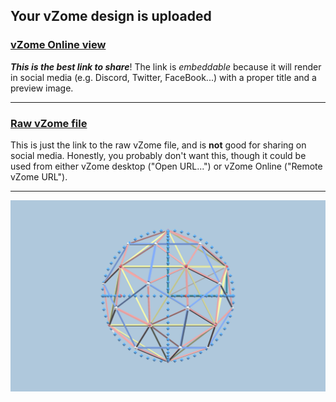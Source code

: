 ## Your vZome design is uploaded

### [vZome Online view][embed]

***This is the best link to share***!  The link is *embeddable* because it will render in social media (e.g. Discord, Twitter, FaceBook...) with a proper title and a preview image.

---

### [Raw vZome file][raw]

This is just the link to the raw vZome file, and is **not** good for
sharing on social media.
Honestly, you probably don't want this, though it could be used from either
vZome desktop ("Open URL...") or vZome Online ("Remote vZome URL").

---

![Image](<60-gon field-geodesicvZome.png>)


[embed]: <https://vzome.com/app/embed.py?url=https://raw.githubusercontent.com/John-Kostick/vzome-sharing/main/2021/09/16/22-53-23-60-gon%2Bfield-geodesicvZome/60-gon+field-geodesicvZome.vZome>
[raw]: <https://raw.githubusercontent.com/John-Kostick/vzome-sharing/main/2021/09/16/22-53-23-60-gon+field-geodesicvZome/60-gon field-geodesicvZome.vZome>
